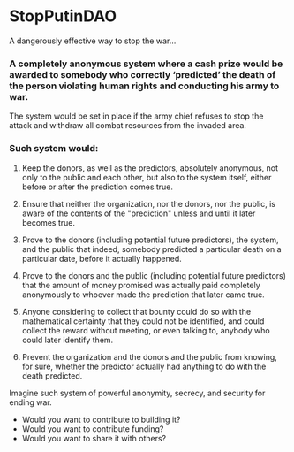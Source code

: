 # StopPutinDAO

A dangerously effective way to stop the war…

### A completely anonymous system where a cash prize would be awarded to somebody who correctly ‘predicted’ the death of the person violating human rights and conducting his army to war. 

The system would be set in place if the army chief refuses to stop the attack and withdraw all combat resources from the invaded area. 

### Such system would:

1. Keep the donors, as well as the predictors, absolutely anonymous, not only to the public and each other, but also to the system itself, either before or after the prediction comes true. 

2. Ensure that neither the organization, nor the donors, nor the public, is aware of the contents of the "prediction" unless and until it later becomes true. 

3. Prove to the donors (including potential future predictors), the system, and the public that indeed, somebody predicted a particular death on a particular date, before it actually happened.

4. Prove to the donors and the public (including potential future predictors) that the amount of money promised was actually paid completely anonymously to whoever made the prediction that later came true.

5. Anyone considering to collect that bounty could do so with the mathematical certainty that they could not be identified, and could collect the reward without meeting, or even talking to, anybody who could later identify them.

6. Prevent the organization and the donors and the public from knowing, for sure, whether the predictor actually had anything to do with the death predicted.

Imagine such system of powerful anonymity, secrecy, and security for ending war.

- Would you want to contribute to building it?
- Would you want to contribute funding?
- Would you want to share it with others?

